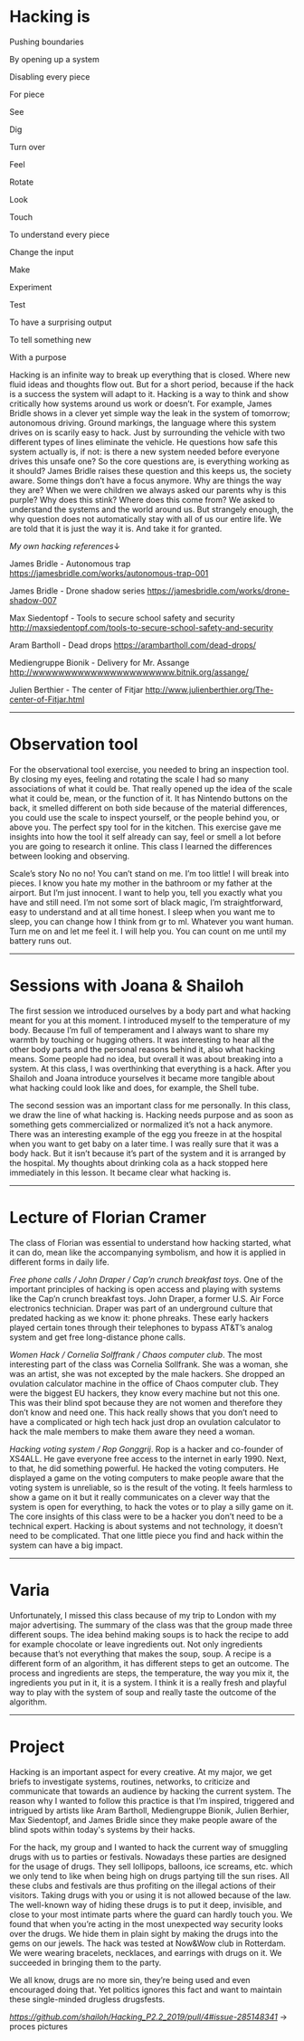 # Hacking is 

<p>Pushing boundaries</p>
<p>By opening up a system</p>
<p>Disabling every piece</p>
<p>For piece</p>
<p>See</p>
<p>Dig</p>
<p>Turn over</p>
<p>Feel</p>
<p>Rotate</p>
<p>Look</p>
<p>Touch</p>
<p>To understand every piece</p>
<p>Change the input</p>
<p>Make</p>
<p>Experiment</p>
<p>Test</p>
<p>To have a surprising output</p>
<p>To tell something new</p>
<p>With a purpose</p>

Hacking is an infinite way to break up everything that is closed. Where new fluid ideas and thoughts flow out. But for a short period, because if the hack is a success the system will adapt to it. Hacking is a way to think and show critically how systems around us work or doesn’t. For example, James Bridle shows in a clever yet simple way the leak in the system of tomorrow; autonomous driving. Ground markings, the language where this system drives on is scarily easy to hack. Just by surrounding the vehicle with two different types of lines eliminate the vehicle. He questions how safe this system actually is, if not: is there a new system needed before everyone drives this unsafe one? So the core questions are, is everything working as it should? James Bridle raises these question and this keeps us, the society aware. Some things don’t have a focus anymore. Why are things the way they are? When we were children we always asked our parents why is this purple? Why does this stink? Where does this come from? We asked to understand the systems and the world around us. But strangely enough, the why question does not automatically stay with all of us our entire life. We are told that it is just the way it is. And take it for granted.

*My own hacking references*↓

James Bridle - Autonomous trap 
https://jamesbridle.com/works/autonomous-trap-001

James Bridle - Drone shadow series
https://jamesbridle.com/works/drone-shadow-007

Max Siedentopf - Tools to secure school safety and security 
http://maxsiedentopf.com/tools-to-secure-school-safety-and-security

Aram Bartholl - Dead drops
https://arambartholl.com/dead-drops/

Mediengruppe Bionik - Delivery for Mr. Assange
http://wwwwwwwwwwwwwwwwwwwwww.bitnik.org/assange/

Julien Berthier - The center of Fitjar
http://www.julienberthier.org/The-center-of-Fitjar.html

<hr />

# Observation tool 
For the observational tool exercise, you needed to bring an inspection tool. By closing my eyes, feeling and rotating the scale I had so many associations of what it could be. That really opened up the idea of the scale what it could be, mean, or the function of it. It has Nintendo buttons on the back, it smelled different on both side because of the material differences, you could use the scale to inspect yourself, or the people behind you, or above you. The perfect spy tool for in the kitchen. This exercise gave me insights into how the tool it self already can say, feel or smell a lot before you are going to research it online. This class I learned the differences between looking and observing. 

Scale’s story
No no no! You can’t stand on me. I’m too little! I will break into pieces. I know you hate my mother in the bathroom or my father at the airport. But I’m just innocent. I want to help you, tell you exactly what you have and still need. I’m not some sort of black magic, I’m straightforward, easy to understand and at all time honest. I sleep when you want me to sleep, you can change how I think from gr to ml. Whatever you want human. Turn me on and let me feel it. I will help you. You can count on me until my battery runs out.

<hr />

# Sessions with Joana & Shailoh   
The first session we introduced ourselves by a body part and what hacking meant for you at this moment. I introduced myself to the temperature of my body. Because I’m full of temperament and I always want to share my warmth by touching or hugging others. It was interesting to hear all the other body parts and the personal reasons behind it, also what hacking means. Some people had no idea, but overall it was about breaking into a system. At this class, I was overthinking that everything is a hack. After you Shailoh and Joana introduce yourselves it became more tangible about what hacking could look like and does, for example, the Shell tube. 

The second session was an important class for me personally. In this class, we draw the line of what hacking is. Hacking needs purpose and as soon as something gets commercialized or normalized it’s not a hack anymore. There was an interesting example of the egg you freeze in at the hospital when you want to get baby on a later time. I was really sure that it was a body hack. But it isn’t because it’s part of the system and it is arranged by the hospital. My thoughts about drinking cola as a hack stopped here immediately in this lesson. It became clear what hacking is. 

<hr />

# Lecture of Florian Cramer 
The class of Florian was essential to understand how hacking started, what it can do, mean like the accompanying symbolism, and how it is applied in different forms in daily life.

*Free phone calls / John Draper / Cap’n crunch breakfast toys*. One of the important principles of hacking is open access and playing with systems like the Cap’n crunch breakfast toys. John Draper, a former U.S. Air Force electronics technician. Draper was part of an underground culture that predated hacking as we know it: phone phreaks. These early hackers played certain tones through their telephones to bypass AT&T’s analog system and get free long-distance phone calls.

*Women Hack / Cornelia Solffrank / Chaos computer club*. The most interesting part of the class was Cornelia Sollfrank. She was a woman, she was an artist, she was not excepted by the male hackers. She dropped an ovulation calculator machine in the office of Chaos computer club. They were the biggest EU hackers, they know every machine but not this one. This was their blind spot because they are not women and therefore they don’t know and need one. This hack really shows that you don’t need to have a complicated or high tech hack just drop an ovulation calculator to hack the male members to make them aware they need a woman. 

*Hacking voting system / Rop Gonggrij*. Rop is a hacker and co-founder of XS4ALL. He gave everyone free access to the internet in early 1990. Next, to that, he did something powerful. He hacked the voting computers. He displayed a game on the voting computers to make people aware that the voting system is unreliable, so is the result of the voting. It feels harmless to show a game on it but it really communicates on a clever way that the system is open for everything, to hack the votes or to play a silly game on it. 
The core insights of this class were to be a hacker you don’t need to be a technical expert. Hacking is about systems and not technology, it doesn’t need to be complicated. That one little piece you find and hack within the system can have a big impact.

<hr />

# Varia 
Unfortunately, I missed this class because of my trip to London with my major advertising. The summary of the class was that the group made three different soups. The idea behind making soups is to hack the recipe to add for example chocolate or leave ingredients out. Not only ingredients because that’s not everything that makes the soup, soup. A recipe is a different form of an algorithm, it has different steps to get an outcome. The process and ingredients are steps, the temperature, the way you mix it, the ingredients you put in it, it is a system. I think it is a really fresh and playful way to play with the system of soup and really taste the outcome of the algorithm. 

<hr />

# Project 
Hacking is an important aspect for every creative. At my major, we get briefs to investigate systems, routines, networks, to criticize and communicate that towards an audience by hacking the current system. The reason why I wanted to follow this practice is that I’m inspired, triggered and intrigued by artists like Aram Bartholl, Mediengruppe Bionik, Julien Berhier, Max Siedentopf, and James Bridle since they make people aware of the blind spots within today's systems by their hacks.

For the hack, my group and I wanted to hack the current way of smuggling drugs with us to parties or festivals. Nowadays these parties are designed for the usage of drugs. They sell lollipops, balloons, ice screams, etc. which we only tend to like when being high on drugs partying till the sun rises. All these clubs and festivals are thus profiting on the illegal actions of their visitors. Taking drugs with you or using it is not allowed because of the law. The well-known way of hiding these drugs is to put it deep, invisible, and close to your most intimate parts where the guard can hardly touch you. We found that when you’re acting in the most unexpected way security looks over the drugs. We hide them in plain sight by making the drugs into the gems on our jewels. The hack was tested at Now&Wow club in Rotterdam. We were wearing bracelets, necklaces, and earrings with drugs on it. We succeeded in bringing them to the party. 

We all know, drugs are no more sin, they’re being used and even encouraged doing that. Yet politics ignores this fact and want to maintain these single-minded drugless drugsfests.

*https://github.com/shailoh/Hacking_P2.2_2019/pull/4#issue-285148341* → proces pictures 
